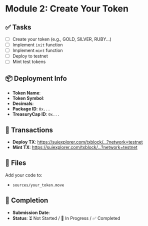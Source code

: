 # Module 2: Create Your Token

## ✅ Tasks

- [ ] Create your token (e.g., GOLD, SILVER, RUBY...)
- [ ] Implement `init` function
- [ ] Implement `mint` function
- [ ] Deploy to testnet
- [ ] Mint test tokens

## 📦 Deployment Info

- **Token Name**: 
- **Token Symbol**: 
- **Decimals**: 
- **Package ID**: `0x...`
- **TreasuryCap ID**: `0x...`

## 🔗 Transactions

- **Deploy TX**: https://suiexplorer.com/txblock/...?network=testnet
- **Mint TX**: https://suiexplorer.com/txblock/...?network=testnet

## 📂 Files

Add your code to:
- `sources/your_token.move`

## 📅 Completion

- **Submission Date**: 
- **Status**: ⏳ Not Started / 🚧 In Progress / ✅ Completed

